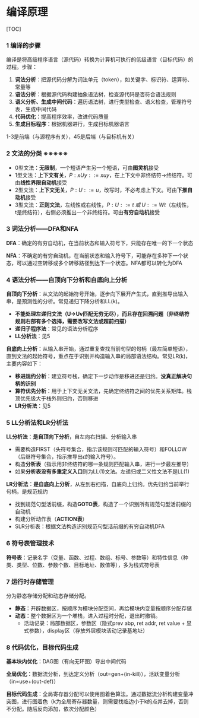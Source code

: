 # 编译原理

[TOC]

### 1 编译的步骤

编译是将高级程序语言（源代码）转换为计算机可执行的低级语言（目标代码）的过程。步骤：

1. **词法分析**：把源代码分解为词法单元（token），如关键字、标识符、运算符、常量等
2. **语法分析**：根据源代码构建抽象语法树，检查源代码是否符合语法规则
3. **语义分析、生成中间代码**：遍历语法树，进行类型检查、语义检查，管理符号表，生成中间代码
4. **代码优化**：提高程序效率，改进代码质量
5. **生成目标程序**：根据机器进行，生成目标机器语言

1-3是前端（与源程序有关），45是后端（与目标机有关）

### 2 文法的分类 ※※※※※

- 0型文法：**无限制**，一个短语产生另一个短语，可由**图灵机**接受
- 1型文法：**上下文有关**，$P:xUy::=xuy$，在上下文中非终结符->终结符​。可由**线性界限自动机**接受
- 2型文法：**上下文无关**，$P:U::=u$，改写时，不必考虑上下文。可由**下推自动机**接受
- 3型文法：**正则文法**，左线性或右线性，$P:U::=t\;或\;U::=Wt$（左线性，t是终结符），右侧必须推出一个非终结符。可由**有穷自动机**接受

### 3 词法分析——DFA和NFA

**DFA**：确定的有穷自动机，在当前状态和输入符号下，只能存在唯一的下一个状态

**NFA**：不确定的有穷自动机，在当前状态和输入符号下，可能存在多种下一个状态，可以通过空转移或多个转移路径到达下一个状态。NFA都可以转化为DFA

### 4 语法分析——自顶向下分析和自底向上分析

**自顶向下分析**：从文法的起始符号开始，逐步向下展开产生式，直到推导出输入串，是预测性的分析。常见递归下降分析和LL(k)。

- **不能处理左递归文法（U->Uv匹配无穷无尽），而且存在回溯问题（非终结符规则右部有多个选择，需要改写文法或超前扫描）**
- **递归子程序法**：常见的语法分析程序
- **LL分析法**：见5

**自底向上分析**：从输入串开始，通过重复查找当前句型的句柄（最左简单短语），直到文法的起始符号，重点在于识别并构造输入串的局部语法结构。常见LR(k)，主要内容如下：

- **移进规约分析**：建立符号栈，确定下一步动作是移进还是归约。**没真正解决句柄的识别**
- **算符优先分析**：用于上下文无关文法，先确定终结符之间的优先关系矩阵。栈顶优先级大于栈外则归约，否则移进
- **LR分析法**：见5

### 5 LL分析法和LR分析法

**LL分析法**：**是自顶向下分析**，自左向右扫描、分析输入串

- 需要构造FIRST（头符号集合，指示该规则可匹配的输入符号）和FOLLOW（后继符号集合，指示推导出$\epsilon$的输入符号）。
- 构造**分析表**（指示用非终结符的哪一条规则匹配输入串，进行一步最左推导）
- 如果**分析表没有多重定义入口**则为LL(1)文法。左递归或二义性文法不是LL(1)

**LR分析法**：**是自底向上分析**，从左到右扫描，自底向上归约。优先归约当前举行句柄，是规范规约

- 找到规范句型活前缀，构造**GOTO表**，构造了一个识别所有规范句型活前缀的自动机
- 构建分析动作表（**ACTION表**）
- SLR分析表：根据文法构造识别规范句型活前缀的有穷自动机DFA

### 6 符号表管理技术

**符号表**：记录名字（变量、函数、过程、数组、标号、参数等）和特性信息（种类、类型、位数、参数个数、目标地址、数值等），多为栈式符号表

### 7 运行时存储管理

分为静态存储分配和动态存储分配。

- **静态**：开辟数据区，按顺序为模块分配空间，再给模块内变量按顺序分配存储
- **动态**：整个数据区为一个堆栈，进入过程时分配，退出时撤销。
  - 活动记录：局部数据区，参数区（隐式prev abp, ret addr, ret value + 显式参数），display区（存放外层模块活动记录基地址）

### 8 代码优化，目标代码生成

**基本块内优化**：DAG图（有向无环图）导出中间代码

**全局优化**：数据流分析，到达定义分析（out=gen+(in-kill)），活跃变量分析（in=use+(out-def)）

**目标代码生成**：全局寄存器分配可以使用图着色算法。通过数据流分析构建变量冲突图，进行图着色（k为全局寄存器数量，则需要找临边小于k的点并去掉，否则不分配。随后反向添加，依次分配颜色）